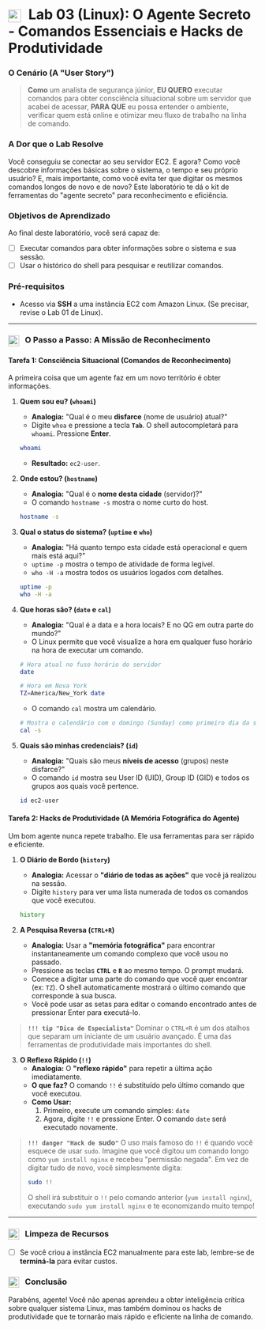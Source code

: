 # <img src="https://api.iconify.design/mdi/spy.svg?color=currentColor" width="26" style="vertical-align:middle; margin-right:8px;" /> Lab 03 (Linux): O Agente Secreto - Comandos Essenciais e Hacks de Produtividade

### O Cenário (A "User Story")

> **Como** um analista de segurança júnior, **EU QUERO** executar comandos para obter consciência situacional sobre um servidor que acabei de acessar, **PARA QUE** eu possa entender o ambiente, verificar quem está online e otimizar meu fluxo de trabalho na linha de comando.

### A Dor que o Lab Resolve

Você conseguiu se conectar ao seu servidor EC2. E agora? Como você descobre informações básicas sobre o sistema, o tempo e seu próprio usuário? E, mais importante, como você evita ter que digitar os mesmos comandos longos de novo e de novo? Este laboratório te dá o kit de ferramentas do "agente secreto" para reconhecimento e eficiência.

### Objetivos de Aprendizado
Ao final deste laboratório, você será capaz de:
* [ ] Executar comandos para obter informações sobre o sistema e sua sessão.
* [ ] Usar o histórico do shell para pesquisar e reutilizar comandos.

### Pré-requisitos
* Acesso via **SSH** a uma instância EC2 com Amazon Linux. (Se precisar, revise o Lab 01 de Linux).

---

### <img src="https://api.iconify.design/mdi/rocket-launch-outline.svg?color=currentColor" width="22" style="vertical-align:middle; margin-right:8px;" /> O Passo a Passo: A Missão de Reconhecimento

#### Tarefa 1: Consciência Situacional (Comandos de Reconhecimento)
A primeira coisa que um agente faz em um novo território é obter informações.

1.  **Quem sou eu? (`whoami`)**
    * **Analogia:** "Qual é o meu **disfarce** (nome de usuário) atual?"
    * Digite `whoa` e pressione a tecla **`Tab`**. O shell autocompletará para `whoami`. Pressione **Enter**.
    ```bash
    whoami
    ```
    * **Resultado:** `ec2-user`.

2.  **Onde estou? (`hostname`)**
    * **Analogia:** "Qual é o **nome desta cidade** (servidor)?"
    * O comando `hostname -s` mostra o nome curto do host.
    ```bash
    hostname -s
    ```

3.  **Qual o status do sistema? (`uptime` e `who`)**
    * **Analogia:** "Há quanto tempo esta cidade está operacional e quem mais está aqui?"
    * `uptime -p` mostra o tempo de atividade de forma legível.
    * `who -H -a` mostra todos os usuários logados com detalhes.
    ```bash
    uptime -p
    who -H -a
    ```

4.  **Que horas são? (`date` e `cal`)**
    * **Analogia:** "Qual é a data e a hora locais? E no QG em outra parte do mundo?"
    * O Linux permite que você visualize a hora em qualquer fuso horário na hora de executar um comando.
    ```bash
    # Hora atual no fuso horário do servidor
    date
    
    # Hora em Nova York
    TZ=America/New_York date
    ```
    * O comando `cal` mostra um calendário.
    ```bash
    # Mostra o calendário com o domingo (Sunday) como primeiro dia da semana
    cal -s
    ```

5.  **Quais são minhas credenciais? (`id`)**
    * **Analogia:** "Quais são meus **níveis de acesso** (grupos) neste disfarce?"
    * O comando `id` mostra seu User ID (UID), Group ID (GID) e todos os grupos aos quais você pertence.
    ```bash
    id ec2-user
    ```

#### Tarefa 2: Hacks de Produtividade (A Memória Fotográfica do Agente)
Um bom agente nunca repete trabalho. Ele usa ferramentas para ser rápido e eficiente.

1.  **O Diário de Bordo (`history`)**
    * **Analogia:** Acessar o **"diário de todas as ações"** que você já realizou na sessão.
    * Digite `history` para ver uma lista numerada de todos os comandos que você executou.
    ```bash
    history
    ```

2.  **A Pesquisa Reversa (`CTRL+R`)**
    * **Analogia:** Usar a **"memória fotográfica"** para encontrar instantaneamente um comando complexo que você usou no passado.
    * Pressione as teclas **`CTRL`** e **`R`** ao mesmo tempo. O prompt mudará.
    * Comece a digitar uma parte do comando que você quer encontrar (ex: `TZ`). O shell automaticamente mostrará o último comando que corresponde à sua busca.
    * Você pode usar as setas para editar o comando encontrado antes de pressionar Enter para executá-lo.

> **`!!! tip "Dica de Especialista"`**
> Dominar o `CTRL+R` é um dos atalhos que separam um iniciante de um usuário avançado. É uma das ferramentas de produtividade mais importantes do shell.

3.  **O Reflexo Rápido (`!!`)**
    * **Analogia:** O **"reflexo rápido"** para repetir a última ação imediatamente.
    * **O que faz?** O comando `!!` é substituído pelo último comando que você executou.
    * **Como Usar:**
        1.  Primeiro, execute um comando simples: `date`
        2.  Agora, digite `!!` e pressione Enter. O comando `date` será executado novamente.

> **`!!! danger "Hack de `sudo`"`**
> O uso mais famoso do `!!` é quando você esquece de usar `sudo`. Imagine que você digitou um comando longo como `yum install nginx` e recebeu "permissão negada". Em vez de digitar tudo de novo, você simplesmente digita:
> ```bash
> sudo !! 
> ```
> O shell irá substituir o `!!` pelo comando anterior (`yum install nginx`), executando `sudo yum install nginx` e te economizando muito tempo!

---

### <img src="https://api.iconify.design/mdi/delete-sweep-outline.svg?color=currentColor" width="22" style="vertical-align:middle; margin-right:8px;" /> Limpeza de Recursos
* [ ] Se você criou a instância EC2 manualmente para este lab, lembre-se de **terminá-la** para evitar custos.

### <img src="https://api.iconify.design/mdi/comment-quote-outline.svg?color=currentColor" width="22" style="vertical-align:middle; margin-right:8px;" /> Conclusão
Parabéns, agente! Você não apenas aprendeu a obter inteligência crítica sobre qualquer sistema Linux, mas também dominou os hacks de produtividade que te tornarão mais rápido e eficiente na linha de comando.